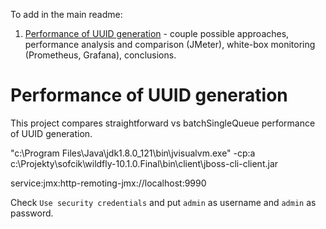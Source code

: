 To add in the main readme:

1. [Performance of UUID generation](https://github.com/bkaminnski/jee/tree/master/02-uuid-generation-performance) - couple possible approaches, performance analysis and comparison (JMeter), white-box monitoring (Prometheus, Grafana), conclusions.


# Performance of UUID generation

This project compares straightforward vs batchSingleQueue performance of UUID generation.




"c:\Program Files\Java\jdk1.8.0_121\bin\jvisualvm.exe" -cp:a c:\Projekty\sofcik\wildfly-10.1.0.Final\bin\client\jboss-cli-client.jar 

service:jmx:http-remoting-jmx://localhost:9990

Check `Use security credentials` and put `admin` as username and `admin` as password.